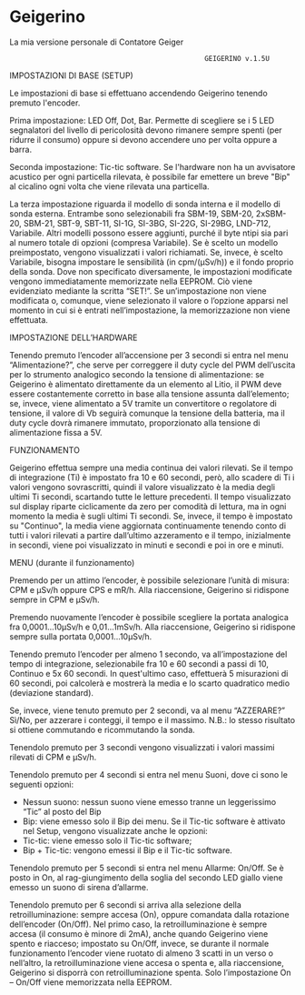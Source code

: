 # Geigerino
La mia versione personale di Contatore Geiger

													GEIGERINO v.1.5U
                                                     
IMPOSTAZIONI DI BASE (SETUP)

Le impostazioni di base si effettuano accendendo Geigerino tenendo premuto l'encoder.

   Prima impostazione: LED Off, Dot, Bar. Permette di scegliere se i 5 LED segnalatori del livello di pericolosità devono rimanere sempre spenti (per ridurre il consumo) oppure si devono accendere uno per volta oppure a barra.
   
   Seconda impostazione: Tic-tic software. Se l'hardware non ha un avvisatore acustico per ogni particella rilevata, è possibile far emettere un breve "Bip" al cicalino ogni volta che viene rilevata una particella.
   
   La terza impostazione riguarda il modello di sonda interna e il modello di sonda esterna. Entrambe sono selezionabili fra SBM-19, SBM-20, 2xSBM-20, SBM-21, SBT-9, SBT-11,  SI-1G,  SI-3BG,  SI-22G,  SI-29BG,  LND-712, Variabile. Altri modelli possono essere aggiunti, purché il byte ntipi sia pari al numero totale di opzioni (compresa Variabile). Se è scelto un modello preimpostato, vengono visualizzati i valori richiamati. Se, invece, è scelto Variabile, bisogna impostare le sensibilità (in cpm/(μSv/h)) e il fondo proprio della sonda.
   Dove non specificato diversamente, le impostazioni modificate vengono immediatamente memorizzate nella EEPROM. Ciò viene evidenziato mediante la scritta “SET!”. Se un’impostazione non viene modificata o, comunque, viene selezionato il valore o l’opzione apparsi nel momento in cui si è entrati nell’impostazione, la memorizzazione non viene effettuata.
   
   
   IMPOSTAZIONE DELL’HARDWARE
   
   
   Tenendo premuto l’encoder all’accensione per 3 secondi si entra nel menu “Alimentazione?”, che serve per correggere il duty cycle del PWM dell’uscita per lo strumento analogico secondo la tensione di alimentazione: se Geigerino è alimentato direttamente da un elemento al Litio, il PWM deve essere costantemente corretto in base alla tensione assunta dall’elemento; se, invece, viene alimentato a 5V tramite un convertitore o regolatore di tensione, il valore di Vb seguirà comunque la tensione della batteria, ma il duty cycle dovrà rimanere immutato, proporzionato alla tensione di alimentazione fissa a 5V.
   
   
   FUNZIONAMENTO
   
   
   Geigerino effettua sempre una media continua dei valori rilevati. Se il tempo di integrazione (Ti) è impostato fra 10 e 60 secondi, però, allo scadere di Ti i valori vengono sovrascritti, quindi il valore visualizzato è la media degli ultimi Ti secondi, scartando tutte le letture precedenti. Il tempo visualizzato sul display riparte ciclicamente da zero per comodità di lettura, ma in ogni momento la media è sugli ultimi Ti secondi. Se, invece, il tempo è impostato su "Continuo", la media viene aggiornata continuamente tenendo conto di tutti i valori rilevati a partire dall’ultimo azzeramento e il tempo, inizialmente in secondi, viene poi visualizzato in minuti e secondi e poi in ore e minuti.
   
   
   MENU (durante il funzionamento)
   
   
   Premendo per un attimo l’encoder, è possibile selezionare l’unità di misura: CPM e μSv/h oppure CPS e mR/h. Alla riaccensione, Geigerino si ridispone sempre in CPM e μSv/h.
   
   Premendo nuovamente l’encoder è possibile scegliere la portata analogica fra 0,0001…10μSv/h e 0,01…1mSv/h. Alla riaccensione, Geigerino si ridispone sempre sulla portata 0,0001…10μSv/h.
   
   Tenendo premuto l’encoder per almeno 1 secondo, va all’impostazione del tempo di integrazione, selezionabile fra 10 e 60 secondi a passi di 10, Continuo e 5x 60 secondi. In quest'ultimo caso, effettuerà 5 misurazioni di 60 secondi, poi calcolerà e mostrerà la media e lo scarto quadratico medio (deviazione standard).
   
   Se, invece, viene tenuto premuto per 2 secondi, va al menu “AZZERARE?” Sì/No, per azzerare i conteggi, il tempo e il massimo. N.B.: lo stesso risultato si ottiene commutando e ricommutando la sonda.
   
   Tenendolo premuto per 3 secondi vengono visualizzati i valori massimi rilevati di CPM e μSv/h.
   
   Tenendolo premuto per 4 secondi si entra nel menu Suoni, dove ci sono le seguenti opzioni:
- Nessun suono: nessun suono viene emesso tranne un leggerissimo “Tic” al posto del Bip
- Bip: viene emesso solo il Bip dei menu.
   Se il Tic-tic software è attivato nel Setup, vengono visualizzate anche le opzioni:
- Tic-tic: viene emesso solo il Tic-tic software; 
- Bip + Tic-tic: vengono emessi il Bip e il Tic-tic software.

Tenendolo premuto per 5 secondi si entra nel menu Allarme: On/Off. Se è posto in On, al rag-giungimento della soglia del secondo LED giallo viene emesso un suono di sirena d’allarme.

Tenendolo premuto per 6 secondi si arriva alla selezione della retroilluminazione: sempre accesa (On), oppure comandata dalla rotazione dell’encoder (On/Off). Nel primo caso, la retroilluminazione è sempre accesa (il consumo è minore di 2mA), anche quando Geigerino viene spento e riacceso; impostato su On/Off, invece, se durante il normale funzionamento l’encoder viene ruotato di almeno 3 scatti in un verso o nell’altro, la retroilluminazione viene accesa o spenta e, alla riaccensione, Geigerino si disporrà con retroilluminazione spenta. Solo l’impostazione On – On/Off viene memorizzata nella EEPROM.
